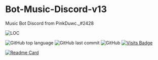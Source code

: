 # Bot-Music-Discord-v13

Music Bot Discord from PinkDuwc._#2428

![LOC](https://tokei.rs/b1/github/hongduccodedao/Bot-Music-Discord-v13?category=code)

![GitHub top language](https://img.shields.io/github/languages/top/hongduccodedao/Bot-Music-Discord-v13?style=for-the-badge)
![GitHub last commit](https://img.shields.io/github/last-commit/hongduccodedao/Bot-Music-Discord-v13?style=for-the-badge)
![GitHub](https://img.shields.io/github/license/hongduccodedao/Bot-Music-Discord-v13?style=for-the-badge)
[![Visits Badge](https://badges.pufler.dev/visits/hongduccodedao/Bot-Music-Discord-v13?style=for-the-badge)](https://badges.pufler.dev)

[![Readme Card](https://github-readme-stats.vercel.app/api/pin/?username=hongduccodedao&repo=Bot-Music-Discord-v13&theme=dracula)](https://github.com/hongduccodedao/Bot-Music-Discord-v13)
